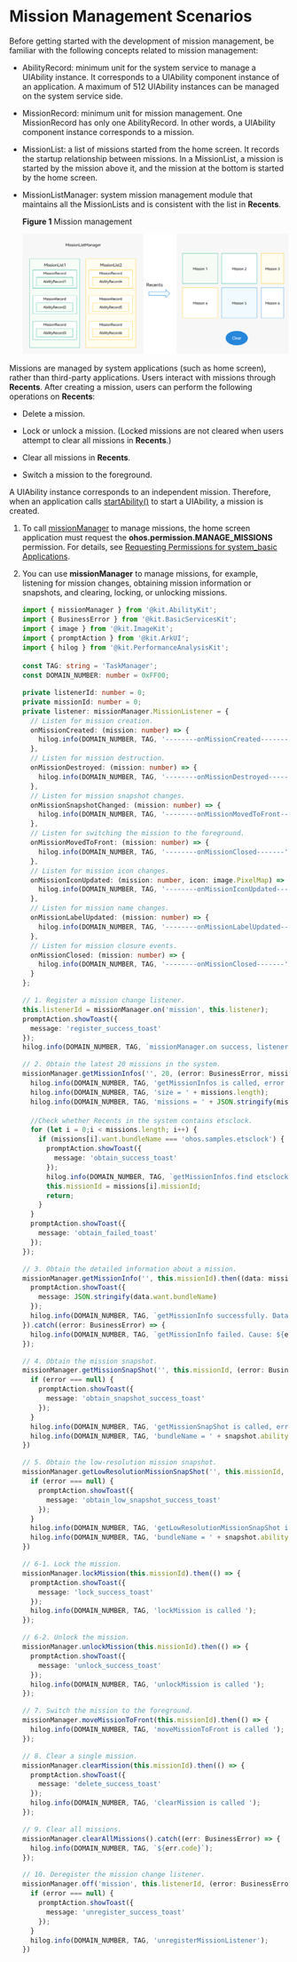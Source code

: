 # Mission Management Scenarios


Before getting started with the development of mission management, be familiar with the following concepts related to mission management:


- AbilityRecord: minimum unit for the system service to manage a UIAbility instance. It corresponds to a UIAbility component instance of an application. A maximum of 512 UIAbility instances can be managed on the system service side.

- MissionRecord: minimum unit for mission management. One MissionRecord has only one AbilityRecord. In other words, a UIAbility component instance corresponds to a mission.

- MissionList: a list of missions started from the home screen. It records the startup relationship between missions. In a MissionList, a mission is started by the mission above it, and the mission at the bottom is started by the home screen.

- MissionListManager: system mission management module that maintains all the MissionLists and is consistent with the list in **Recents**.
  
  **Figure 1** Mission management
  
  ![mission-list-manager](figures/mission-list-manager.png)


Missions are managed by system applications (such as home screen), rather than third-party applications. Users interact with missions through **Recents**. After creating a mission, users can perform the following operations on **Recents**:


- Delete a mission.

- Lock or unlock a mission. (Locked missions are not cleared when users attempt to clear all missions in **Recents**.)

- Clear all missions in **Recents**.

- Switch a mission to the foreground.


A UIAbility instance corresponds to an independent mission. Therefore, when an application calls [startAbility()](../reference/apis-ability-kit/js-apis-inner-application-uiAbilityContext.md#uiabilitycontextstartability) to start a UIAbility, a mission is created.

1. To call [missionManager](../reference/apis-ability-kit/js-apis-application-missionManager-sys.md) to manage missions, the home screen application must request the **ohos.permission.MANAGE_MISSIONS** permission. For details, see [Requesting Permissions for system_basic Applications](../security/AccessToken/determine-application-mode.md#requesting-permissions-for-system_basic-applications).

2. You can use **missionManager** to manage missions, for example, listening for mission changes, obtaining mission information or snapshots, and clearing, locking, or unlocking missions.

    ```ts
    import { missionManager } from '@kit.AbilityKit';
    import { BusinessError } from '@kit.BasicServicesKit';
    import { image } from '@kit.ImageKit';
    import { promptAction } from '@kit.ArkUI';
    import { hilog } from '@kit.PerformanceAnalysisKit';

    const TAG: string = 'TaskManager';
    const DOMAIN_NUMBER: number = 0xFF00;
    ```
    ```ts
    private listenerId: number = 0;
    private missionId: number = 0;
    private listener: missionManager.MissionListener = {
      // Listen for mission creation.
      onMissionCreated: (mission: number) => {
        hilog.info(DOMAIN_NUMBER, TAG, '--------onMissionCreated-------');
      },
      // Listen for mission destruction.
      onMissionDestroyed: (mission: number) => {
        hilog.info(DOMAIN_NUMBER, TAG, '--------onMissionDestroyed-------');
      },
      // Listen for mission snapshot changes.
      onMissionSnapshotChanged: (mission: number) => {
        hilog.info(DOMAIN_NUMBER, TAG, '--------onMissionMovedToFront-------');
      },
      // Listen for switching the mission to the foreground.
      onMissionMovedToFront: (mission: number) => {
        hilog.info(DOMAIN_NUMBER, TAG, '--------onMissionClosed-------');
      },
      // Listen for mission icon changes.
      onMissionIconUpdated: (mission: number, icon: image.PixelMap) => {
        hilog.info(DOMAIN_NUMBER, TAG, '--------onMissionIconUpdated-------');
      },
      // Listen for mission name changes.
      onMissionLabelUpdated: (mission: number) => {
        hilog.info(DOMAIN_NUMBER, TAG, '--------onMissionLabelUpdated-------');
      },
      // Listen for mission closure events.
      onMissionClosed: (mission: number) => {
        hilog.info(DOMAIN_NUMBER, TAG, '--------onMissionClosed-------');
      }
    };
    ```
    ```ts
    // 1. Register a mission change listener.
    this.listenerId = missionManager.on('mission', this.listener);
    promptAction.showToast({
      message: 'register_success_toast'
    });
    hilog.info(DOMAIN_NUMBER, TAG, `missionManager.on success, listenerId = ${this.listenerId}`);
    ```
    ```ts
    // 2. Obtain the latest 20 missions in the system.
    missionManager.getMissionInfos('', 20, (error: BusinessError, missions: Array<missionManager.MissionInfo>) => {
      hilog.info(DOMAIN_NUMBER, TAG, 'getMissionInfos is called, error = ' + JSON.stringify(error));
      hilog.info(DOMAIN_NUMBER, TAG, 'size = ' + missions.length);
      hilog.info(DOMAIN_NUMBER, TAG, 'missions = ' + JSON.stringify(missions));
      
      //Check whether Recents in the system contains etsclock.
      for (let i = 0;i < missions.length; i++) {
        if (missions[i].want.bundleName === 'ohos.samples.etsclock') {
          promptAction.showToast({
            message: 'obtain_success_toast'
          });
          hilog.info(DOMAIN_NUMBER, TAG, `getMissionInfos.find etsclock, missionId  = ${missions[i].missionId}`);
          this.missionId = missions[i].missionId;
          return;
        }
      }
      promptAction.showToast({
        message: 'obtain_failed_toast'
      });
    });
    ```
    ```ts
    // 3. Obtain the detailed information about a mission.
    missionManager.getMissionInfo('', this.missionId).then((data: missionManager.MissionInfo) => {
      promptAction.showToast({
        message: JSON.stringify(data.want.bundleName)
      });
      hilog.info(DOMAIN_NUMBER, TAG, `getMissionInfo successfully. Data: ${JSON.stringify(data)}`);
    }).catch((error: BusinessError) => {
      hilog.info(DOMAIN_NUMBER, TAG, `getMissionInfo failed. Cause: ${error.message}`);
    });
    ```
    ```ts
    // 4. Obtain the mission snapshot.
    missionManager.getMissionSnapShot('', this.missionId, (error: BusinessError, snapshot: missionManager.MissionSnapshot) => {
      if (error === null) {
        promptAction.showToast({
          message: 'obtain_snapshot_success_toast'
        });
      }
      hilog.info(DOMAIN_NUMBER, TAG, 'getMissionSnapShot is called, error = ' + JSON.stringify(error));
      hilog.info(DOMAIN_NUMBER, TAG, 'bundleName = ' + snapshot.ability.bundleName);
    })
    ```
    ```ts
    // 5. Obtain the low-resolution mission snapshot.
    missionManager.getLowResolutionMissionSnapShot('', this.missionId, (error: BusinessError, snapshot: missionManager.MissionSnapshot) => {
      if (error === null) {
        promptAction.showToast({
          message: 'obtain_low_snapshot_success_toast'
        });
      }
      hilog.info(DOMAIN_NUMBER, TAG, 'getLowResolutionMissionSnapShot is called, error = ' + JSON.stringify(error));
      hilog.info(DOMAIN_NUMBER, TAG, 'bundleName = ' + snapshot.ability.bundleName);
    })
    ```
    ```ts
    // 6-1. Lock the mission.
    missionManager.lockMission(this.missionId).then(() => {
      promptAction.showToast({
        message: 'lock_success_toast'
      });
      hilog.info(DOMAIN_NUMBER, TAG, 'lockMission is called ');
    });
    ```
    ```ts
    // 6-2. Unlock the mission.
    missionManager.unlockMission(this.missionId).then(() => {
      promptAction.showToast({
        message: 'unlock_success_toast'
      });
      hilog.info(DOMAIN_NUMBER, TAG, 'unlockMission is called ');
    });
    ```
    ```ts
    // 7. Switch the mission to the foreground.
    missionManager.moveMissionToFront(this.missionId).then(() => {
      hilog.info(DOMAIN_NUMBER, TAG, 'moveMissionToFront is called ');
    });
    ```
    ```ts
    // 8. Clear a single mission.
    missionManager.clearMission(this.missionId).then(() => {
      promptAction.showToast({
        message: 'delete_success_toast'
      });
      hilog.info(DOMAIN_NUMBER, TAG, 'clearMission is called ');
    });
    ```
    ```ts
    // 9. Clear all missions.
    missionManager.clearAllMissions().catch((err: BusinessError) => {
      hilog.info(DOMAIN_NUMBER, TAG, `${err.code}`);
    });
    ```
    ```ts
    // 10. Deregister the mission change listener.
    missionManager.off('mission', this.listenerId, (error: BusinessError) => {
      if (error === null) {
        promptAction.showToast({
          message: 'unregister_success_toast'
        });
      }
      hilog.info(DOMAIN_NUMBER, TAG, 'unregisterMissionListener');
    })
    ```

   
